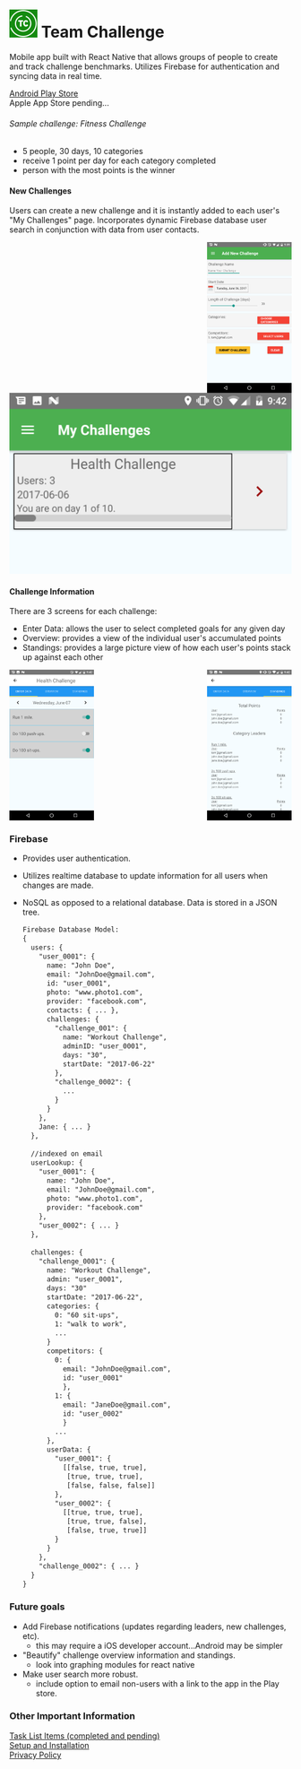 # ![logo](docs/TeamChallengeLogo_small.png) Team Challenge
Mobile app built with React Native that allows groups of people to create and track challenge benchmarks. Utilizes Firebase for authentication and syncing data in real time.

[Android Play Store](https://play.google.com/store/apps/details?id=com.delisauce.teamchallenge) <br/>
Apple App Store pending...

###### Sample challenge: Fitness Challenge
- 5 people, 30 days, 10 categories
- receive 1 point per day for each category completed
- person with the most points is the winner

<!-- ![my challenges](docs/screenshots/Screenshot_my_challenges.png)
![my challenges](docs/screenshots/Screenshot_new_challenge.png)
![my challenges](docs/screenshots/Screenshot_enter_data.png)
![my challenges](docs/screenshots/Screenshot_standings.png) -->

#### New Challenges
Users can create a new challenge and it is instantly added to each user's "My Challenges" page. Incorporates dynamic Firebase database user search in conjunction with data from user contacts. <br>

<img align="right" width='30%' src="./docs/screenshots/Screenshot_new_challenge.png"/>
<br><br>
<img src="./docs/screenshots/Screenshot_my_challenges.png"/>

#### Challenge Information
There are 3 screens for each challenge:
- Enter Data: allows the user to select completed goals for any given day
- Overview: provides a view of the individual user's accumulated points
- Standings: provides a large picture view of how each user's points stack up against each other<br>
<div style="display: flex; flex-direction: row; justify-content: space-between; align-items: flex-start">
  <img width='30%' src="./docs/screenshots/Screenshot_enter_data.png"/>
  <img width='30%' src="./docs/screenshots/Screenshot_standings.png"/>
</div>

### Firebase
- Provides user authentication.
- Utilizes realtime database to update information for all users when changes are made.
- NoSQL as opposed to a relational database. Data is stored in a JSON tree.

      Firebase Database Model:
      {
        users: {
          "user_0001": {
            name: "John Doe",
            email: "JohnDoe@gmail.com",
            id: "user_0001",
            photo: "www.photo1.com",           
            provider: "facebook.com",
            contacts: { ... },
            challenges: {
              "challenge_001": {
                name: "Workout Challenge",
                adminID: "user_0001",
                days: "30",
                startDate: "2017-06-22"
              },
              "challenge_0002": {
                ...
              }
            }
          },
          Jane: { ... }
        },

        //indexed on email
        userLookup: {
          "user_0001": {
            name: "John Doe",
            email: "JohnDoe@gmail.com",
            photo: "www.photo1.com",
            provider: "facebook.com"
          },
          "user_0002": { ... }
        },

        challenges: {
          "challenge_0001": {
            name: "Workout Challenge",
            admin: "user_0001",
            days: "30"
            startDate: "2017-06-22",
            categories: {
              0: "60 sit-ups",
              1: "walk to work",
              ...
            }
            competitors: {
              0: {
                email: "JohnDoe@gmail.com",
                id: "user_0001"
                },
              1: {
                email: "JaneDoe@gmail.com",
                id: "user_0002"
                }
              ...
            },
            userData: {
              "user_0001": {
                [[false, true, true],
                 [true, true, true],
                 [false, false, false]]
              },
              "user_0002": {
                [[true, true, true],
                 [true, true, false],
                 [false, true, true]]
              }
            }
          },
          "challenge_0002": { ... }
        }
      }

### Future goals
- Add Firebase notifications (updates regarding leaders, new challenges, etc).
  - this may require a iOS developer account...Android may be simpler
- "Beautify" challenge overview information and standings.
  - look into graphing modules for react native
- Make user search more robust.
  - include option to email non-users with a link to the app in the Play store.


### Other Important Information
[Task List Items (completed and pending)](docs/task_list.md)
<br>
[Setup and Installation](docs/installation_instructions.md)
<br>
[Privacy Policy](docs/privacy_policy.md)
